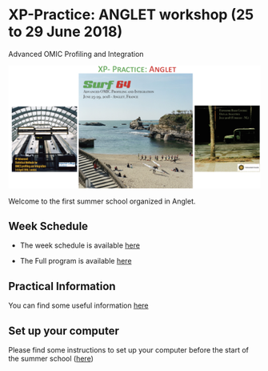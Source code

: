# XP-Practice: ANGLET workshop (25 to 29 June 2018)
Advanced OMIC Profiling and Integration

![](IMAGES/Surf64_small_image.png)

Welcome to the first summer school organized in Anglet. 

## Week Schedule

- The week schedule is available 
[here](Week_schedule.pdf)

- The Full program is available [here](Full_Surf64_brochure_final.pdf)



## Practical Information

You can find some useful information  [here](Information.md)

## Set up your computer 

Please find some instructions to set up your computer before the start of the summer school ([here](Setup.md))

